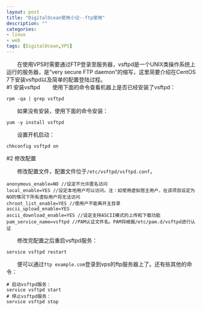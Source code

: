 ```yaml
---
layout: post
title: "DigitalOcean使用小记--ftp使用"
description: ""
categories: 
- linux
- web
tags: [DigitalOcean,VPS]
---
```



　　在使用VPS时需要通过FTP登录至服务器，vsftpd是一个UNIX类操作系统上运行的服务器，是“very secure FTP daemon”的缩写，这里简要介绍在CentOS 7下安装vsftpd以及简单的配置登陆过程。  
#1 安装vsftpd
　　使用下面的命令查看机器上是否已经安装了vsftpd：  

	rpm -qa | grep vsftpd
     
　　如果没有安装，使用下面的命令安装：  

	yum -y install vsftpd 	
	
　　设置开机启动： 
	 
	chkconfig vsftpd on


#2 修改配置

　　修改配置文件，配置文件位于`/etc/vsftpd/vsftpd.conf`，  

	anonymous_enable=NO //设定不允许匿名访问
	local_enable=YES //设定本地用户可以访问。注：如使用虚拟宿主用户，在该项目设定为NO的情况下所有虚拟用户将无法访问
	chroot_list_enable=YES //使用户不能离开主目录
	ascii_upload_enable=YES
	ascii_download_enable=YES //设定支持ASCII模式的上传和下载功能
	pam_service_name=vsftpd //PAM认证文件名。PAM将根据/etc/pam.d/vsftpd进行认证
　　修改完配置之后重启vsftpd服务：

	service vsftpd restart
　　便可以通过`ftp example.com`登录到vps的ftp服务器上了。还有些其他的命令：  
  
	# 启动vsftpd服务：
	service vsftpd start
	# 停止vsftpd服务：
	service vsftpd stop



